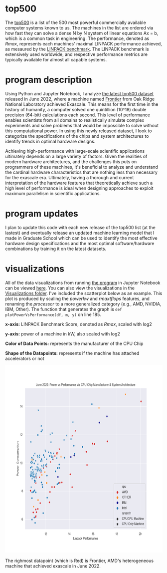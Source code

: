 # top500
The [top500](https://www.top500.org/project/top500_description/) is a list of the 500 most powerful commercially available computer systems known to us. 
The machines in the list are ordered via how fast they can solve a dense N by N system of linear equations Ax = b, which is a common task in engineering.
The performance, denoted as *Rmax*, represents each machines' maximal LINPACK performance achieved, as mesaured by the [LINPACK benchmark](http://www.netlib.org/utk/people/JackDongarra/PAPERS/hpl.pdf). The LINPACK benchmark is extensively used worldwide, and respective performance metrics are typically available for almost all capable systems.


# program description 
Using Python and Jupyter Notebook, I analyze [the latest top500 dataset](https://www.top500.org/lists/top500/2022/06/) released in June 2022, where a machine named [Frontier](https://www.olcf.ornl.gov/frontier/) from Oak Ridge National Laboratory achieved Exascale. This means for the first time in the history of humanity, 
a computer solved one quintillion (10^18) double precision (64-bit) calculations each second. This level of performance enables scientists from all domains to 
realistically simulate complex experiments and solve problems that would be impossible to solve without this computational power. In using this newly released dataset, I look to categorize the specifications of the chips and system architectures to identify trends in optimal hardware designs. 

Achieving high-performance with large-scale scientific applications ultimately depends on a large variety of factors. Given the realities of modern hardware architectures, and the challenges this puts on programmers of these machines, it's beneficial to analyze and understand the cardinal hardware characteristics that are nothing less than necessary for the exascale era. Ultimately, having a thorough and current interpretation of the hardware features that theoretically achieve such a high level of performance is ideal when designing approaches to exploit maximum parallelism in scientific applications. 

# program updates
I plan to update this code with each new release of the top500 list (at the lastest) and eventually release an updated machine learning model that I made in Graduate School which can be used to identify the most effective hardware design specifications and the most optimal software/hardware combinations by training it on the latest datasets. 

# visualizations
All of the data visualizations from running [the program](https://github.com/tommygorham/top500/blob/main/top500analysis.py) in Jupyter Notebook can be viewed [here](https://github.com/tommygorham/top500/blob/main/top500_notebook.ipynb). You can also view the visualizations in the [Visualizations folder](https://github.com/tommygorham/top500/tree/main/Visualizations).
I've included the scatterplot below as an example. This plot is produced by scaling the *powerkw* and *rmaxtflops* features, and renaming the *processor* to a more generalized category (e.g., AMD, NVIDIA, IBM, Other). The function that generates the graph is `def plotPowerVsPerformance(df, m, y)` on line 185.

**x-axis:** LINPACK Benchmark Score, denoted as *Rmax*, scaled with log2

**y-axis:** power of a machine in kW, also scaled with log2

**Color of Data Points:** represents the manufacturer of the CPU Chip

**Shape of the Datapoints:** represents if the machine has attached accelerators or not


<p align="center">
<img src="https://github.com/tommygorham/top500/blob/main/Visualizations/June2022powervperformance_cpu_and_arch.png" height="600px"  />
</p> 

The righmost datapoint (which is Red) is Frontier, AMD's heterogeneous machine that achieved exascale in June 2022. 
